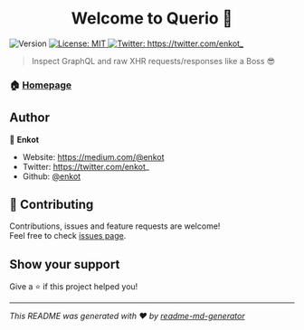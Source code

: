 <h1 align="center">Welcome to Querio 👋</h1>
<p>
  <img alt="Version" src="https://img.shields.io/badge/version-0.1.0-blue.svg?cacheSeconds=2592000" />
  <a href="#" target="_blank">
    <img alt="License: MIT" src="https://img.shields.io/badge/License-MIT-yellow.svg" />
  </a>
  <a href="https://twitter.com/enkot_" target="_blank">
    <img alt="Twitter: https://twitter.com/enkot_" src="https://img.shields.io/twitter/follow/https:\/\/twitter.com\/enkot\_.svg?style=social" />
  </a>
</p>

> Inspect GraphQL and raw XHR requests/responses like a Boss 😎

### 🏠 [Homepage](querio.app)

## Author

👤 **Enkot**

- Website: https://medium.com/@enkot
- Twitter: https://twitter.com/enkot_
- Github: [@enkot](https://github.com/enkot)

## 🤝 Contributing

Contributions, issues and feature requests are welcome!<br />Feel free to check [issues page](https://github.com/enkot/querio/issues).

## Show your support

Give a ⭐️ if this project helped you!

---

_This README was generated with ❤️ by [readme-md-generator](https://github.com/kefranabg/readme-md-generator)_
